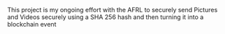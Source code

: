 This project is my ongoing effort with the AFRL to securely send Pictures and Videos securely using a SHA 256 hash and then turning it into a blockchain event
